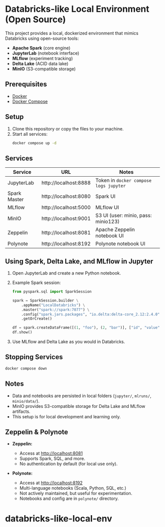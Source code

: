# Databricks-like Local Environment (Open Source)

This project provides a local, dockerized environment that mimics Databricks using open-source tools:
- **Apache Spark** (core engine)
- **JupyterLab** (notebook interface)
- **MLflow** (experiment tracking)
- **Delta Lake** (ACID data lake)
- **MinIO** (S3-compatible storage)

## Prerequisites
- [Docker](https://docs.docker.com/get-docker/)
- [Docker Compose](https://docs.docker.com/compose/install/)

## Setup

1. Clone this repository or copy the files to your machine.
2. Start all services:
   ```bash
   docker compose up -d
   ```

## Services

| Service      | URL                        | Notes                        |
|--------------|----------------------------|------------------------------|
| JupyterLab   | http://localhost:8888      | Token in `docker compose logs jupyter` |
| Spark Master | http://localhost:8080      | Spark UI                     |
| MLflow       | http://localhost:5000      | MLflow UI                    |
| MinIO        | http://localhost:9001      | S3 UI (user: minio, pass: minio123) |
| Zeppelin     | http://localhost:8081      | Apache Zeppelin notebook UI   |
| Polynote     | http://localhost:8192      | Polynote notebook UI         |

## Using Spark, Delta Lake, and MLflow in Jupyter

1. Open JupyterLab and create a new Python notebook.
2. Example Spark session:
   ```python
   from pyspark.sql import SparkSession

   spark = SparkSession.builder \
       .appName("LocalDatabricks") \
       .master("spark://spark:7077") \
       .config("spark.jars.packages", "io.delta:delta-core_2.12:2.4.0") \
       .getOrCreate()

   df = spark.createDataFrame([(1, "foo"), (2, "bar")], ["id", "value"])
   df.show()
   ```

3. Use MLflow and Delta Lake as you would in Databricks.

## Stopping Services

```bash
docker compose down
```

## Notes
- Data and notebooks are persisted in local folders (`jupyter/`, `mlruns/`, `minio/data/`).
- MinIO provides S3-compatible storage for Delta Lake and MLflow artifacts.
- This setup is for local development and learning only.

## Zeppelin & Polynote

- **Zeppelin:**
  - Access at [http://localhost:8081](http://localhost:8081)
  - Supports Spark, SQL, and more.
  - No authentication by default (for local use only).

- **Polynote:**
  - Access at [http://localhost:8192](http://localhost:8192)
  - Multi-language notebooks (Scala, Python, SQL, etc.)
  - Not actively maintained, but useful for experimentation.
  - Notebooks and config are in `polynote/` directory.
# databricks-like-local-env
